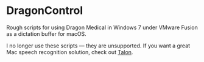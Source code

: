 # DragonControl
Rough scripts for using Dragon Medical in Windows 7 under VMware Fusion as a dictation buffer for macOS.

I no longer use these scripts — they are unsupported. If you want a great Mac speech recognition solution, check out [Talon](https://talonvoice.com).
